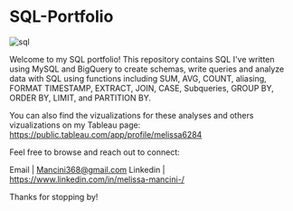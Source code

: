 # SQL-Portfolio

![sql](https://github.com/Mancini368/SQL-Portfolio/assets/126501368/c1cc3353-febd-4d14-91e9-ba35e5d323f1)

Welcome to my SQL portfolio!
This repository contains SQL I've written using MySQL and BigQuery to create schemas, write queries and analyze data with SQL using functions including SUM, AVG, COUNT, aliasing, FORMAT TIMESTAMP, EXTRACT, JOIN, CASE, Subqueries, GROUP BY, ORDER BY, LIMIT, and PARTITION BY.

You can also find the vizualizations for these analyses and others vizualizations on my Tableau page: https://public.tableau.com/app/profile/melissa6284 

Feel free to browse and reach out to connect: 

Email | Mancini368@gmail.com
Linkedin | https://www.linkedin.com/in/melissa-mancini-/ 



Thanks for stopping by!
